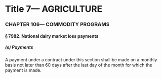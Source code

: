 
# Title 7— AGRICULTURE
### CHAPTER 106— COMMODITY PROGRAMS
#### § 7982. National dairy market loss payments
##### (e) Payments

A payment under a contract under this section shall be made on a monthly basis not later than 60 days after the last day of the month for which the payment is made.
